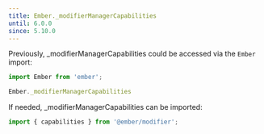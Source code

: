 ```yaml
---
title: Ember._modifierManagerCapabilities
until: 6.0.0
since: 5.10.0
---
```



Previously, _modifierManagerCapabilities could be accessed via the `Ember` import:
```js
import Ember from 'ember';

Ember._modifierManagerCapabilities
```

If needed, _modifierManagerCapabilities can be imported:
```js
import { capabilities } from '@ember/modifier';
```
